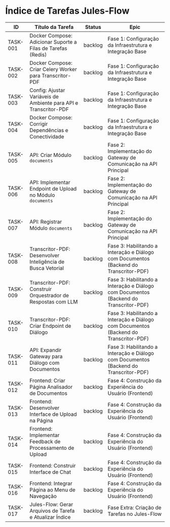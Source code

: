 # Índice de Tarefas Jules-Flow

| ID        | Título da Tarefa                                            | Status   | Epic                                                                              |
|-----------|-------------------------------------------------------------|----------|-----------------------------------------------------------------------------------|
| TASK-001  | Docker Compose: Adicionar Suporte a Filas de Tarefas (Redis)  | backlog  | Fase 1: Configuração da Infraestrutura e Integração Base                          |
| TASK-002  | Docker Compose: Criar Celery Worker para Transcritor-PDF      | backlog  | Fase 1: Configuração da Infraestrutura e Integração Base                          |
| TASK-003  | Config: Ajustar Variáveis de Ambiente para API e Transcritor-PDF | backlog  | Fase 1: Configuração da Infraestrutura e Integração Base                          |
| TASK-004  | Docker Compose: Corrigir Dependências e Conectividade       | backlog  | Fase 1: Configuração da Infraestrutura e Integração Base                          |
| TASK-005  | API: Criar Módulo `documents`                                 | backlog  | Fase 2: Implementação do Gateway de Comunicação na API Principal                  |
| TASK-006  | API: Implementar Endpoint de Upload no Módulo `documents`     | backlog  | Fase 2: Implementação do Gateway de Comunicação na API Principal                  |
| TASK-007  | API: Registrar Módulo `documents`                             | backlog  | Fase 2: Implementação do Gateway de Comunicação na API Principal                  |
| TASK-008  | Transcritor-PDF: Desenvolver Inteligência de Busca Vetorial   | backlog  | Fase 3: Habilitando a Interação e Diálogo com Documentos (Backend do Transcritor-PDF) |
| TASK-009  | Transcritor-PDF: Construir Orquestrador de Respostas com LLM  | backlog  | Fase 3: Habilitando a Interação e Diálogo com Documentos (Backend do Transcritor-PDF) |
| TASK-010  | Transcritor-PDF: Criar Endpoint de Diálogo                    | backlog  | Fase 3: Habilitando a Interação e Diálogo com Documentos (Backend do Transcritor-PDF) |
| TASK-011  | API: Expandir Gateway para Diálogo com Documentos             | backlog  | Fase 3: Habilitando a Interação e Diálogo com Documentos (Backend do Transcritor-PDF) |
| TASK-012  | Frontend: Criar Página Analisador de Documentos               | backlog  | Fase 4: Construção da Experiência do Usuário (Frontend)                           |
| TASK-013  | Frontend: Desenvolver Interface de Upload na Página           | backlog  | Fase 4: Construção da Experiência do Usuário (Frontend)                           |
| TASK-014  | Frontend: Implementar Feedback de Processamento de Upload     | backlog  | Fase 4: Construção da Experiência do Usuário (Frontend)                           |
| TASK-015  | Frontend: Construir Interface de Chat                       | backlog  | Fase 4: Construção da Experiência do Usuário (Frontend)                           |
| TASK-016  | Frontend: Integrar Página ao Menu de Navegação              | backlog  | Fase 4: Construção da Experiência do Usuário (Frontend)                           |
| TASK-017  | Jules-Flow: Gerar Arquivos de Tarefa e Atualizar Índice     | backlog  | Fase Extra: Criação de Tarefas no Jules-Flow                                      |
